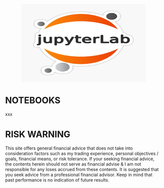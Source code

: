 <p align="center">
  <img width="400" height="250" src="https://github.com/sobcza11/Value_in_Vogue/blob/main/_other/jup.jpg">
</p>

# NOTEBOOKS
xxx

# RISK WARNING
This site offers general financial advice that does not take into consideration factors such as my trading experience, personal objectives / goals, financial means, or risk tolerance. If your seeking financial advice, the contents herein should not serve as financial advise & I am not responsible for any loses accrued from these contents. It is suggested that you seek advice from a professional financial advisor. Keep in mind that past performance is no indication of future results.

